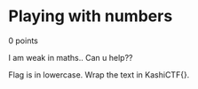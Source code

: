# Playing with numbers
0 points

I am weak in maths.. Can u help?? 

Flag is in lowercase. Wrap the text in KashiCTF{}.
